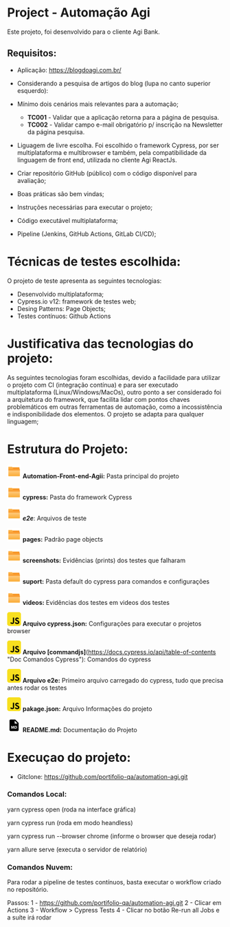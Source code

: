 # Project - Automação Agi

Este projeto, foi desenvolvido para o cliente Agi Bank. 

## Requisitos:

- Aplicação: https://blogdoagi.com.br/
- Considerando a pesquisa de artigos do blog (lupa no canto superior esquerdo):
- Mínimo dois cenários mais relevantes para a automação;

  - **TC001** - Validar que a aplicação retorna para a página de pesquisa.
  - **TC002** - Validar campo e-mail obrigatório p/ inscrição na Newsletter da página pesquisa.

- Liguagem de livre escolha. Foi escolhido o framework Cypress, por ser multiplataforma e multibrowser e também, pela compatibilidade da linguagem de front end, utilizada no cliente Agi ReactJs.
- Criar repositório GitHub (público) com o código disponível para avaliação;
- Boas práticas são bem vindas;
- Instruções necessárias para executar o projeto;
- Código executável multiplataforma;
- Pipeline (Jenkins, GitHub Actions, GitLab CI/CD);
  
# Técnicas de testes escolhida:

O projeto de teste apresenta as seguintes tecnologias:

- Desenvolvido multiplataforma;
- Cypress.io v12: framework de testes web;
- Desing Patterns: Page Objects;
- Testes contínuos: Github Actions

# Justificativa das tecnologias do projeto:

 As seguintes tecnologias foram escolhidas, devido a facilidade para utilizar o projeto com CI (integração contínua) e para ser executado multiplataforma (Linux/Windows/MacOs), outro ponto a ser considerado foi a arquitetura do framework, que facilita lidar com pontos chaves problemáticos em outras ferramentas de automação, como a incossistência e indisponibilidade dos elementos.
 O projeto se adapta para qualquer linguagem;

# Estrutura do Projeto:

<img src="image/README/icon_folder.png"/> **Automation-Front-end-Agii:** Pasta principal do projeto

<img src="image/README/icon_folder.png"/> **cypress:** Pasta do framework Cypress

<img src="image/README/icon_folder.png"/> ***e2e***: Arquivos de teste


<img src="image/README/icon_folder.png"/> **pages:** Padrão page objects

<img src="image/README/icon_folder.png"/> **screenshots:** Evidências (prints) dos testes que falharam

<img src="image/README/icon_folder.png"/> **suport:** Pasta default do cypress para comandos e configurações

<img src="image/README/icon_folder.png"/> **videos:** Evidências dos testes em videos dos testes

<img src="image/README/javascript_icon_.png"/> **Arquivo cypress.json:** Configurações para executar o projetos browser

<img src="image/README/javascript_icon_.png"/> **Arquivo [commandjs]**(https://docs.cypress.io/api/table-of-contents "Doc Comandos Cypress"): Comandos do cypress

<img src="image/README/javascript_icon_.png"/> **Arquivo e2e:** Primeiro arquivo carregado do cypress, tudo que precisa antes rodar os testes

<img src="image/README/javascript_icon_.png"/> **pakage.json:** Arquivo Informações do projeto


<img src="image/README/md_file_icon_.png"/> **README.md:** Documentação do Projeto

# Execuçao do projeto:

* Gitclone: https://github.com/portifolio-qa/automation-agi.git

### Comandos Local:

yarn cypress open (roda na interface gráfica)

yarn cypress run (roda em modo heandless)

yarn cypress run --browser chrome (informe o browser que deseja rodar)

yarn allure serve (executa o servidor de relatório)

### Comandos Nuvem:

Para rodar a pipeline de testes contínuos, basta executar o workflow criado no repositório.

Passos:
1 - https://github.com/portifolio-qa/automation-agi.git
2 - Clicar em Actions
3 - Workflow > Cypress Tests 
4 - Clicar no botão Re-run all Jobs e a suíte irá rodar


